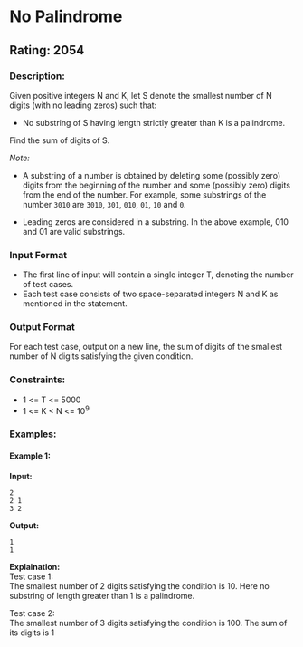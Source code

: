 # No Palindrome
## Rating: 2054
### Description:
Given positive integers N and K, let S denote the smallest number of N digits (with no leading zeros) such that: 
- No substring of S having length strictly greater than K is a palindrome. 

Find the sum of digits of S. 

*Note:*
- A substring of a number is obtained by deleting some (possibly zero) digits from the beginning of the number and some (possibly zero) digits from the end of the number. For example, some substrings of the number `3010` are `3010`, `301`, `010`, `01`, `10` and `0`. 

- Leading zeros are considered in a substring. In the above example, 010 and 01 are valid substrings. 
### Input Format 
- The first line of input will contain a single integer T, denoting the number of test cases. 
- Each test case consists of two space-separated integers N and K as mentioned in the statement. 
### Output Format 
For each test case, output on a new line, the sum of digits of the smallest number of N digits satisfying the given condition.
### Constraints:
- 1 <= T <= 5000 
- 1 <= K < N <= 10<sup>9</sup>

### Examples:
#### Example 1:
**Input:**
```
2
2 1
3 2
```
**Output:**
```
1
1
```
**Explaination:**  
Test case 1:  
The smallest number of 2 digits satisfying the condition is 10. Here no substring of length greater than 1 is a palindrome.

Test case 2:  
The smallest number of 3 digits satisfying the condition is 100. The sum of its digits is 1
